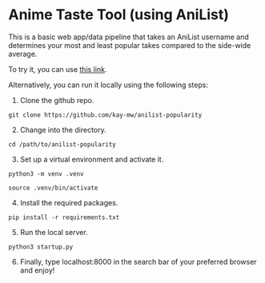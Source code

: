 # Anime Taste Tool (using AniList)

This is a basic web app/data pipeline that takes an AniList username and determines your most and least popular takes compared to the side-wide average.

To try it, you can use [this link](https://malhotra-anilist-project.azurewebsites.net/).

Alternatively, you can run it locally using the following steps:

1. Clone the github repo.

`git clone https://github.com/kay-mw/anilist-popularity`

2. Change into the directory.

`cd /path/to/anilist-popularity`

3. Set up a virtual environment and activate it.

`python3 -m venv .venv`

`source .venv/bin/activate`

4. Install the required packages.

`pip install -r requirements.txt`

5. Run the local server.

`python3 startup.py`

6. Finally, type localhost:8000 in the search bar of your preferred browser and enjoy!
